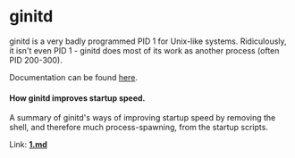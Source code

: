 # ginitd
ginitd is a very badly programmed PID 1 for Unix-like
systems. Ridiculously, it isn't even PID 1 - ginitd does
most of its work as another process (often PID 200-300).

Documentation can be found
[here](https://github.com/smwms1/ginitd/tree/devel/doc).

#### How ginitd improves startup speed.
A summary of ginitd's ways of improving startup speed by
removing the shell, and therefore much process-spawning,
from the startup scripts.

Link: **[1.md](/ginitd/1.md)**
